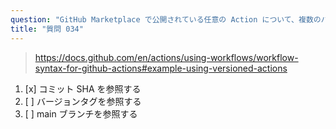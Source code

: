 ```yaml
---
question: "GitHub Marketplace で公開されている任意の Action について、複数のバージョンで使用できる場合、最も安定かつ安全な方法はどれですか？"
title: "質問 034"
---
```


> https://docs.github.com/en/actions/using-workflows/workflow-syntax-for-github-actions#example-using-versioned-actions

1. [x] コミット SHA を参照する
1. [ ] バージョンタグを参照する
1. [ ] main ブランチを参照する
